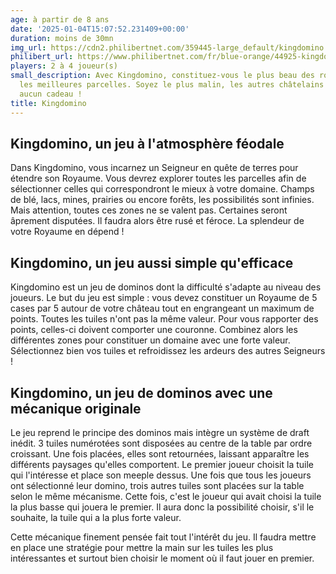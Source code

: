 ```yaml
---
age: à partir de 8 ans
date: '2025-01-04T15:07:52.231409+00:00'
duration: moins de 30mn
img_url: https://cdn2.philibertnet.com/359445-large_default/kingdomino.jpg
philibert_url: https://www.philibertnet.com/fr/blue-orange/44925-kingdomino-3664824001215.html
players: 2 à 4 joueur(s)
small_description: Avec Kingdomino, constituez-vous le plus beau des royaumes en récupérant
  les meilleures parcelles. Soyez le plus malin, les autres châtelains ne vous feront
  aucun cadeau !
title: Kingdomino
---
```




Kingdomino, un jeu à l'atmosphère féodale
-----------------------------------------

Dans Kingdomino, vous incarnez un Seigneur en quête de terres pour étendre son Royaume. Vous devrez explorer toutes les parcelles afin de sélectionner celles qui correspondront le mieux à votre domaine. Champs de blé, lacs, mines, prairies ou encore forêts, les possibilités sont infinies. Mais attention, toutes ces zones ne se valent pas. Certaines seront âprement disputées. Il faudra alors être rusé et féroce. La splendeur de votre Royaume en dépend !

Kingdomino, un jeu aussi simple qu'efficace
-------------------------------------------

Kingdomino est un jeu de dominos dont la difficulté s'adapte au niveau des joueurs. Le but du jeu est simple : vous devez constituer un Royaume de 5 cases par 5 autour de votre château tout en engrangeant un maximum de points. Toutes les tuiles n'ont pas la même valeur. Pour vous rapporter des points, celles-ci doivent comporter une couronne. Combinez alors les différentes zones pour constituer un domaine avec une forte valeur. Sélectionnez bien vos tuiles et refroidissez les ardeurs des autres Seigneurs !

Kingdomino, un jeu de dominos avec une mécanique originale
----------------------------------------------------------

Le jeu reprend le principe des dominos mais intègre un système de draft inédit. 3 tuiles numérotées sont disposées au centre de la table par ordre croissant. Une fois placées, elles sont retournées, laissant apparaître les différents paysages qu'elles comportent. Le premier joueur choisit la tuile qui l'intéresse et place son meeple dessus. Une fois que tous les joueurs ont sélectionné leur domino, trois autres tuiles sont placées sur la table selon le même mécanisme. Cette fois, c'est le joueur qui avait choisi la tuile la plus basse qui jouera le premier. Il aura donc la possibilité choisir, s'il le souhaite, la tuile qui a la plus forte valeur.

Cette mécanique finement pensée fait tout l'intérêt du jeu. Il faudra mettre en place une stratégie pour mettre la main sur les tuiles les plus intéressantes et surtout bien choisir le moment où il faut jouer en premier.